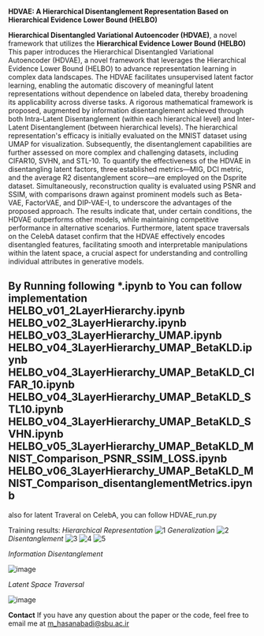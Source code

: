 **HDVAE: A Hierarchical Disentanglement Representation Based on Hierarchical Evidence Lower Bound (HELBO)**

**Hierarchical Disentangled Variational Autoencoder (HDVAE)**, a novel framework that utilizes the **Hierarchical Evidence Lower Bound (HELBO)** 
This paper introduces the Hierarchical Disentangled Variational Autoencoder (HDVAE), a novel framework that leverages the Hierarchical Evidence Lower Bound (HELBO) to advance representation learning in complex data landscapes. The HDVAE facilitates unsupervised latent factor learning, enabling the automatic discovery of meaningful latent representations without dependence on labeled data, thereby broadening its applicability across diverse tasks. A rigorous mathematical framework is proposed, augmented by information disentanglement achieved through both Intra-Latent Disentanglement (within each hierarchical level) and Inter-Latent Disentanglement (between hierarchical levels). The hierarchical representation's efficacy is initially evaluated on the MNIST dataset using UMAP for visualization. Subsequently, the disentanglement capabilities are further assessed on more complex and challenging datasets, including CIFAR10, SVHN, and STL-10. To quantify the effectiveness of the HDVAE in disentangling latent factors, three established metrics—MIG, DCI metric, and the average R2 disentanglement score—are employed on the Dsprite dataset. Simultaneously, reconstruction quality is evaluated using PSNR and SSIM, with comparisons drawn against prominent models such as Beta-VAE, FactorVAE, and DIP-VAE-I, to underscore the advantages of the proposed approach. The results indicate that, under certain conditions, the HDVAE outperforms other models, while maintaining competitive performance in alternative scenarios. Furthermore, latent space traversals on the CelebA dataset confirm that the HDVAE effectively encodes disentangled features, facilitating smooth and interpretable manipulations within the latent space, a crucial aspect for understanding and controlling individual attributes in generative models.

By Running following *.ipynb  to  You can follow implementation
HELBO_v01_2LayerHierarchy.ipynb
HELBO_v02_3LayerHierarchy.ipynb
HELBO_v03_3LayerHierarchy_UMAP.ipynb
HELBO_v04_3LayerHierarchy_UMAP_BetaKLD.ipynb
HELBO_v04_3LayerHierarchy_UMAP_BetaKLD_CIFAR_10.ipynb
HELBO_v04_3LayerHierarchy_UMAP_BetaKLD_STL10.ipynb
HELBO_v04_3LayerHierarchy_UMAP_BetaKLD_SVHN.ipynb
HELBO_v05_3LayerHierarchy_UMAP_BetaKLD_MNIST_Comparison_PSNR_SSIM_LOSS.ipynb
HELBO_v06_3LayerHierarchy_UMAP_BetaKLD_MNIST_Comparison_disentanglementMetrics.ipynb
----------------------------
also for latent Traveral on CelebA, you can follow HDVAE_run.py

Training results:
*Hierarchical Representation*
![1](https://github.com/user-attachments/assets/c3c8a6e4-e34d-494d-a4fa-a1451a3f5fe3)
*Generalization*
![2](https://github.com/user-attachments/assets/cbcb8a26-14e0-49e0-9476-e15049f6cae1)
*Disentanglement*
![3](https://github.com/user-attachments/assets/dc4ed554-57c2-40b7-b8ea-f13c3d9418f9)
![4](https://github.com/user-attachments/assets/03e75637-fba8-4b37-ab97-1556438b1285)
![5](https://github.com/user-attachments/assets/ce052e01-cf34-49fd-854b-400ded086392)

*Information Disentanglement*

![image](https://github.com/user-attachments/assets/34377670-a21e-416b-91ce-66b77e4b7300)

*Latent Space Traversal*

![image](https://github.com/user-attachments/assets/3f1d13db-f0b4-42b1-9e10-8a7a893a278f)

**Contact**
If you have any question about the paper or the code, feel free to email me at m_hasanabadi@sbu.ac.ir





